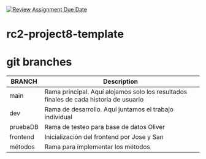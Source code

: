 [![Review Assignment Due Date](https://classroom.github.com/assets/deadline-readme-button-24ddc0f5d75046c5622901739e7c5dd533143b0c8e959d652212380cedb1ea36.svg)](https://classroom.github.com/a/JvVj5M32)

# rc2-project8-template

# git branches

| BRANCH   | Description                                                                           |
| -------- | ------------------------------------------------------------------------------------- |
| main     | Rama principal. Aquí alojamos solo los resultados finales de cada historia de usuario |
| dev      | Rama de desarrollo. Aquí juntamos el trabajo individual                               |
| pruebaDB | Rama de testeo para base de datos Oliver
| frontend | Inicialización del frontend por Jose y San                                            |
| métodos  | Rama para implementar los métodos                                                     |